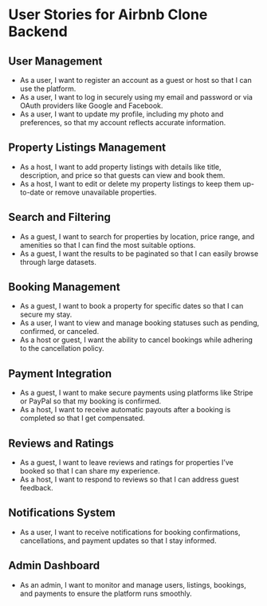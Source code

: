 # User Stories for Airbnb Clone Backend

## User Management
- As a user, I want to register an account as a guest or host so that I can use the platform.
- As a user, I want to log in securely using my email and password or via OAuth providers like Google and Facebook.
- As a user, I want to update my profile, including my photo and preferences, so that my account reflects accurate information.

## Property Listings Management
- As a host, I want to add property listings with details like title, description, and price so that guests can view and book them.
- As a host, I want to edit or delete my property listings to keep them up-to-date or remove unavailable properties.

## Search and Filtering
- As a guest, I want to search for properties by location, price range, and amenities so that I can find the most suitable options.
- As a guest, I want the results to be paginated so that I can easily browse through large datasets.

## Booking Management
- As a guest, I want to book a property for specific dates so that I can secure my stay.
- As a user, I want to view and manage booking statuses such as pending, confirmed, or canceled.
- As a host or guest, I want the ability to cancel bookings while adhering to the cancellation policy.

## Payment Integration
- As a guest, I want to make secure payments using platforms like Stripe or PayPal so that my booking is confirmed.
- As a host, I want to receive automatic payouts after a booking is completed so that I get compensated.

## Reviews and Ratings
- As a guest, I want to leave reviews and ratings for properties I’ve booked so that I can share my experience.
- As a host, I want to respond to reviews so that I can address guest feedback.

## Notifications System
- As a user, I want to receive notifications for booking confirmations, cancellations, and payment updates so that I stay informed.

## Admin Dashboard
- As an admin, I want to monitor and manage users, listings, bookings, and payments to ensure the platform runs smoothly.

